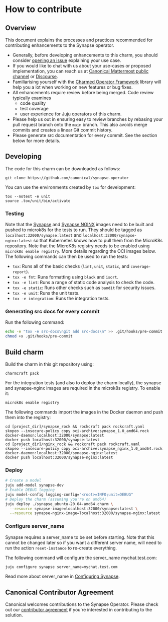 # How to contribute

## Overview

This document explains the processes and practices recommended for contributing
enhancements to the Synapse operator.

- Generally, before developing enhancements to this charm, you should consider
[opening an issue](https://github.com/canonical/synapse-operator/issues)
explaining your use case.
- If you would like to chat with us about your use-cases or proposed
implementation, you can reach us at [Canonical Mattermost public channel](https://chat.charmhub.io/charmhub/channels/charm-dev)
or [Discourse](https://discourse.charmhub.io/).
- Familiarising yourself with the [Charmed Operator Framework](https://juju.is/docs/sdk)
library will help you a lot when working on new features or bug fixes.
- All enhancements require review before being merged. Code review typically
examines
  - code quality
  - test coverage
  - user experience for Juju operators of this charm.
- Please help us out in ensuring easy to review branches by rebasing your pull
request branch onto the `main` branch. This also avoids merge commits and
creates a linear Git commit history.
- Please generate src documentation for every commit. See the section below for
more details.

## Developing

The code for this charm can be downloaded as follows:

```
git clone https://github.com/canonical/synapse-operator
```

You can use the environments created by `tox` for development:

```shell
tox --notest -e unit
source .tox/unit/bin/activate
```

### Testing

Note that the [Synapse](synapse_rock/rockcraft.yaml) and [Synapse NGINX](synapse_nginx_rock/rockcraft.yaml)
images need to be built and pushed to microk8s for the tests to run. They should
be tagged as `localhost:32000/synapse:latest` and
`localhost:32000/synapse-nginx:latest` so that Kubernetes knows how to pull them
from the MicroK8s repository. Note that the MicroK8s registry needs to be
enabled using `microk8s enable registry`. More details regarding the OCI images
below. The following commands can then be used to run the tests:

* `tox`: Runs all of the basic checks (`lint`, `unit`, `static`, and `coverage-report`).
* `tox -e fmt`: Runs formatting using `black` and `isort`.
* `tox -e lint`: Runs a range of static code analysis to check the code.
* `tox -e static`: Runs other checks such as `bandit` for security issues.
* `tox -e unit`: Runs the unit tests.
* `tox -e integration`: Runs the integration tests.

### Generating src docs for every commit

Run the following command:

```bash
echo -e "tox -e src-docs\ngit add src-docs\n" >> .git/hooks/pre-commit
chmod +x .git/hooks/pre-commit
```

## Build charm

Build the charm in this git repository using:

```shell
charmcraft pack
```
For the integration tests (and also to deploy the charm locally), the synapse
and synapse-nginx images are required in the microk8s registry. To enable it:

    microk8s enable registry

The following commands import the images in the Docker daemon and push them into
the registry:

    cd [project_dir]/synapse_rock && rockcraft pack rockcraft.yaml
    skopeo --insecure-policy copy oci-archive:synapse_1.0_amd64.rock docker-daemon:localhost:32000/synapse:latest
    docker push localhost:32000/synapse:latest
    cd [project_dir]/nginx_rock && rockcraft pack rockcraft.yaml
    skopeo --insecure-policy copy oci-archive:synapse_nginx_1.0_amd64.rock docker-daemon:localhost:32000/synapse-nginx:latest
    docker push localhost:32000/synapse-nginx:latest

### Deploy

```bash
# Create a model
juju add-model synapse-dev
# Enable DEBUG logging
juju model-config logging-config="<root>=INFO;unit=DEBUG"
# Deploy the charm (assuming you're on amd64)
juju deploy ./synapse_ubuntu-20.04-amd64.charm \
  --resource synapse-image=localhost:32000/synapse:latest \
  --resource synapse-nginx-image=localhost:32000/synapse-nginx:latest
```

### Configure server_name

Synapse requires a server_name to be set before starting. Note that this cannot
be changed later so if you want a different server name, will need to run the
action `reset-instance` to re-create everything.

The following command will configure the server_name mychat.test.com:

```bash
juju configure synapse server_name=mychat.test.com
```

Read more about server_name in [Configuring Synapse](https://matrix-org.github.io/synapse/latest/usage/configuration/config_documentation.html#server_name).

## Canonical Contributor Agreement

Canonical welcomes contributions to the Synapse Operator. Please check out our [contributor agreement](https://ubuntu.com/legal/contributors) if you're interested in contributing to the solution.